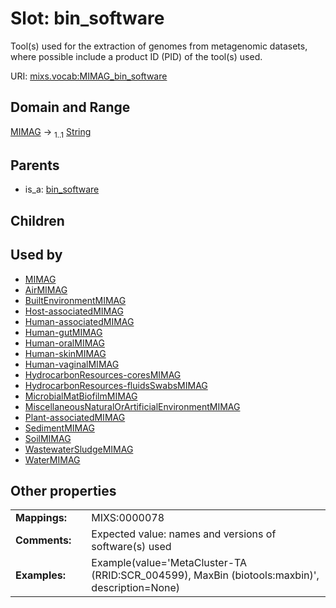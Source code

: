 
# Slot: bin_software


Tool(s) used for the extraction of genomes from metagenomic datasets, where possible include a product ID (PID) of the tool(s) used.

URI: [mixs.vocab:MIMAG_bin_software](https://w3id.org/mixs/vocab/MIMAG_bin_software)


## Domain and Range

[MIMAG](MIMAG.md) &#8594;  <sub>1..1</sub> [String](types/String.md)

## Parents

 *  is_a: [bin_software](bin_software.md)

## Children


## Used by

 * [MIMAG](MIMAG.md)
 * [AirMIMAG](AirMIMAG.md)
 * [BuiltEnvironmentMIMAG](BuiltEnvironmentMIMAG.md)
 * [Host-associatedMIMAG](Host-associatedMIMAG.md)
 * [Human-associatedMIMAG](Human-associatedMIMAG.md)
 * [Human-gutMIMAG](Human-gutMIMAG.md)
 * [Human-oralMIMAG](Human-oralMIMAG.md)
 * [Human-skinMIMAG](Human-skinMIMAG.md)
 * [Human-vaginalMIMAG](Human-vaginalMIMAG.md)
 * [HydrocarbonResources-coresMIMAG](HydrocarbonResources-coresMIMAG.md)
 * [HydrocarbonResources-fluidsSwabsMIMAG](HydrocarbonResources-fluidsSwabsMIMAG.md)
 * [MicrobialMatBiofilmMIMAG](MicrobialMatBiofilmMIMAG.md)
 * [MiscellaneousNaturalOrArtificialEnvironmentMIMAG](MiscellaneousNaturalOrArtificialEnvironmentMIMAG.md)
 * [Plant-associatedMIMAG](Plant-associatedMIMAG.md)
 * [SedimentMIMAG](SedimentMIMAG.md)
 * [SoilMIMAG](SoilMIMAG.md)
 * [WastewaterSludgeMIMAG](WastewaterSludgeMIMAG.md)
 * [WaterMIMAG](WaterMIMAG.md)

## Other properties

|  |  |  |
| --- | --- | --- |
| **Mappings:** | | MIXS:0000078 |
| **Comments:** | | Expected value: names and versions of software(s) used |
| **Examples:** | | Example(value='MetaCluster-TA (RRID:SCR_004599), MaxBin (biotools:maxbin)', description=None) |


